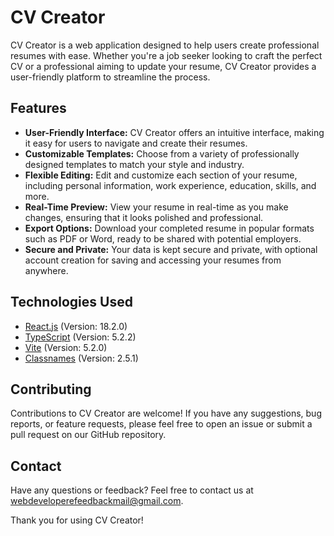 # CV Creator

CV Creator is a web application designed to help users create professional resumes with ease. Whether you're a job seeker looking to craft the perfect CV or a professional aiming to update your resume, CV Creator provides a user-friendly platform to streamline the process.

## Features

- **User-Friendly Interface:** CV Creator offers an intuitive interface, making it easy for users to navigate and create their resumes.
- **Customizable Templates:** Choose from a variety of professionally designed templates to match your style and industry.
- **Flexible Editing:** Edit and customize each section of your resume, including personal information, work experience, education, skills, and more.
- **Real-Time Preview:** View your resume in real-time as you make changes, ensuring that it looks polished and professional.
- **Export Options:** Download your completed resume in popular formats such as PDF or Word, ready to be shared with potential employers.
- **Secure and Private:** Your data is kept secure and private, with optional account creation for saving and accessing your resumes from anywhere.

## Technologies Used
- [React.js](github.com/facebook/react) (Version: 18.2.0)
- [TypeScript](github.com/Microsoft/TypeScript) (Version: 5.2.2)
- [Vite](github.com/vitejs/vite) (Version: 5.2.0)
- [Classnames](https://github.com/JedWatson/classnames#readme) (Version: 2.5.1)

## Contributing

Contributions to CV Creator are welcome! If you have any suggestions, bug reports, or feature requests, please feel free to open an issue or submit a pull request on our GitHub repository.

## Contact

Have any questions or feedback? Feel free to contact us at [webdeveloperefeedbackmail@gmail.com](mailto:webdeveloperefeedbackmail@gmail.com).

Thank you for using CV Creator!
